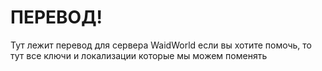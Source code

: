 # ПЕРЕВОД!
Тут лежит перевод для сервера WaidWorld если вы хотите помочь, то тут все ключи и локализации которые мы можем поменять
